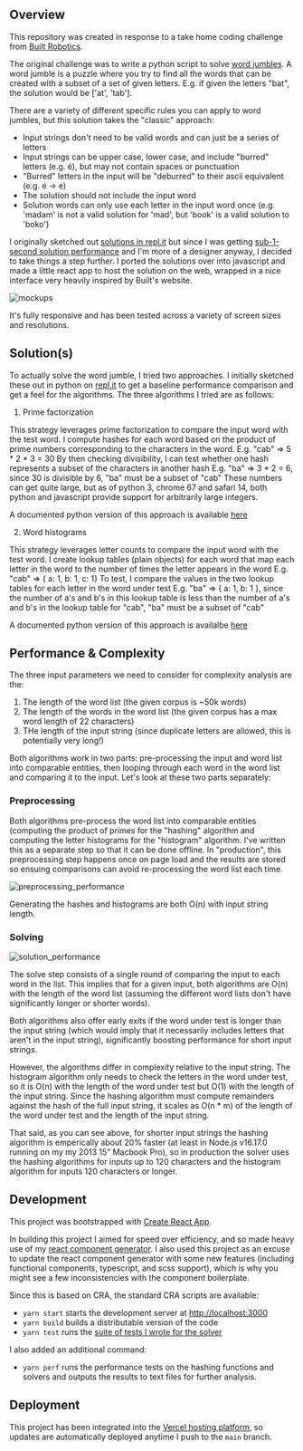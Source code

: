 ## Overview

This repository was created in response to a take home coding challenge from [Built Robotics](https://www.builtrobotics.com/).

The original challenge was to write a python script to solve [word jumbles](https://en.wikipedia.org/wiki/Jumble). A word jumble is a puzzle where you try to find all the words that can be created with a subset of a set of given letters. E.g. if given the letters "bat", the solution would be ['at', 'tab'].

There are a variety of different specific rules you can apply to word jumbles, but this solution takes the "classic" approach:
- Input strings don't need to be valid words and can just be a series of letters
- Input strings can be upper case, lower case, and include "burred" letters (e.g. é), but may not contain spaces or punctuation
- "Burred" letters in the input will be "deburred" to their ascii equivalent (e.g. é -> e)
- The solution should not include the input word
- Solution words can only use each letter in the input word once (e.g. 'madam' is not a valid solution for 'mad', but 'book' is a valid solution to 'boko')

I originally sketched out [solutions in repl.it](https://replit.com/@PaulMandel/VioletredTanUpgrade#main.py) but since I was getting [sub-1-second solution performance](https://www.nngroup.com/articles/response-times-3-important-limits/) and I'm more of a designer anyway, I decided to take things a step further. I ported the solutions over into javascript and made a little react app to host the solution on the web, wrapped in a nice interface very heavily inspired by Built's website.

![mockups](https://user-images.githubusercontent.com/382427/188241350-2fcbbfe0-060e-4caa-9500-73fe1c01e31d.png)

It's fully responsive and has been tested across a variety of screen sizes and resolutions.

## Solution(s)

To actually solve the word jumble, I tried two approaches. I initially sketched these out in python on [repl.it](https://replit.com/@PaulMandel/VioletredTanUpgrade#main.py) to get a baseline performance comparison and get a feel for the algorithms. The three algorithms I tried are as follows:

1. Prime factorization

This strategy leverages prime factorization to compare the input word with the test word. I compute hashes for each word based on the product of prime numbers corresponding to the characters in the word.
  E.g. "cab" => 5 * 2 * 3 = 30
By then checking divisibility, I can test whether one hash represents a subset of the characters in another hash
  E.g. "ba" => 3 * 2 = 6, since 30 is divisible by 6, "ba" must be a subset of "cab"
These numbers can get quite large, but as of python 3, chrome 67 and safari 14, both python and javascript provide support for arbitrarily large integers.

A documented python version of this approach is available [here](https://gist.github.com/paulmand3l/36ecbbd3c13075a71928450d253c26fd)

2. Word histograms

This strategy leverages letter counts to compare the input word with the test word. I create lookup tables (plain objects) for each word that map each letter in the word to the number of times the letter appears in the word
  E.g. "cab" => { a: 1, b: 1, c: 1}
To test, I compare the values in the two lookup tables for each letter in the word under test
  E.g. "ba" => { a: 1, b: 1 }, since the number of a's and b's in this lookup table is less than the number of a's and b's in the lookup table for "cab", "ba" must be a subset of "cab"

A documented python version of this approach is availalbe [here](https://gist.github.com/paulmand3l/633066481d5578f957fa83b44554a20a)

## Performance & Complexity

The three input parameters we need to consider for complexity analysis are the:
1. The length of the word list (the given corpus is ~50k words)
2. The length of the words in the word list (the given corpus has a max word length of 22 characters)
3. THe length of the input string (since duplicate letters are allowed, this is potentially very long!)

Both algorithms work in two parts: pre-processing the input and word list into comparable entities, then looping through each word in the word list and comparing it to the input. Let's look at these two parts separately:

### Preprocessing

Both algorithms pre-process the word list into comparable entities (computing the product of primes for the "hashing" algorithm and computing the letter histograms for the "histogram" algorithm. I've written this as a separate step so that it can be done offline. In "production", this preprocessing step happens once on page load and the results are stored so ensuing comparisons can avoid re-processing the word list each time.

![preprocessing_performance](https://user-images.githubusercontent.com/382427/188246652-6f7ee637-6643-44db-a8bf-cc400c2bd440.png)

Generating the hashes and histograms are both O(n) with input string length.

### Solving

![solution_performance](https://user-images.githubusercontent.com/382427/188245221-a98183de-0f53-41b3-b6e9-b3f6cc584397.png)

The solve step consists of a single round of comparing the input to each word in the list. This implies that for a given input, both algorithms are O(n) with the length of the word list (assuming the different word lists don't have significantly longer or shorter words).

Both algorithms also offer early exits if the word under test is longer than the input string (which would imply that it necessarily includes letters that aren't in the input string), significantly boosting performance for short input strings.

However, the algorithms differ in complexity relative to the input string. The histogram algorithm only needs to check the letters in the word under test, so it is O(n) with the length of the word under test but O(1) with the length of the input string. Since the hashing algorithm must compute remainders against the hash of the full input string, it scales as O(n * m) of the length of the word under test and the length of the input string.

That said, as you can see above, for shorter input strings the hashing algorithm is emperically about 20% faster (at least in Node.js v16.17.0 running on my my 2013 15" Macbook Pro), so in production the solver uses the hashing algorithms for inputs up to 120 characters and the histogram algorithm for inputs 120 characters or longer.

## Development

This project was bootstrapped with [Create React App](https://github.com/facebook/create-react-app).

In building this project I aimed for speed over efficiency, and so made heavy use of my [react component generator](https://marketplace.visualstudio.com/items?itemName=CraftyAsTheFox.NewReactComponentMenuItem). I also used this project as an excuse to update the react component generator with some new features (including functional components, typescript, and scss support), which is why you might see a few inconsistencies with the component boilerplate.

Since this is based on CRA, the standard CRA scripts are available:
- `yarn start` starts the development server at [http://localhost:3000](http://localhost:3000)
- `yarn build` builds a distributable version of the code
- `yarn test` runs the [suite of tests I wrote for the solver](https://github.com/paulmand3l/built-robotics-takehome/blob/main/src/App/JumbleSolver/solve.test.ts)

I also added an additional command:
- `yarn perf` runs the performance tests on the hashing functions and solvers and outputs the results to text files for further analysis.

## Deployment

This project has been integrated into the [Vercel hosting platform](https://vercel.com/), so updates are automatically deployed anytime I push to the `main` branch.
